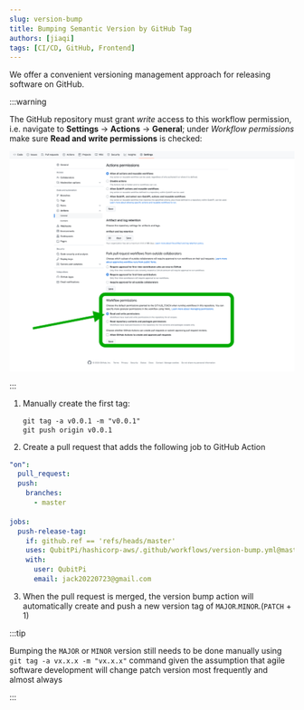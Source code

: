 ```yaml
---
slug: version-bump
title: Bumping Semantic Version by GitHub Tag
authors: [jiaqi]
tags: [CI/CD, GitHub, Frontend]
---
```


We offer a convenient versioning management approach for releasing software on GitHub.

<!--truncate-->

:::warning

The GitHub repository must grant *write* access to this workflow permission, i.e. navigate to **Settings** ->
**Actions** -> **General**; under *Workflow permissions* make sure **Read and write permissions** is checked:

![Error loading permissions.png](./permission.png)

:::

1. Manually create the first tag:

   ```shell
   git tag -a v0.0.1 -m "v0.0.1"
   git push origin v0.0.1
   ```

2. Create a pull request that adds the following job to GitHub Action

  ```yaml
  "on":
    pull_request:
    push:
      branches:
        - master

  jobs:
    push-release-tag:
      if: github.ref == 'refs/heads/master'
      uses: QubitPi/hashicorp-aws/.github/workflows/version-bump.yml@master
      with:
        user: QubitPi
        email: jack20220723@gmail.com
  ```

3. When the pull request is merged, the version bump action will automatically create and push a new version tag of
   `MAJOR`.`MINOR`.(`PATCH` + 1)

:::tip

Bumping the `MAJOR` or `MINOR` version still needs to be done manually using `git tag -a vx.x.x -m "vx.x.x"` command
given the assumption that agile software development will change patch version most frequently and almost always

:::
